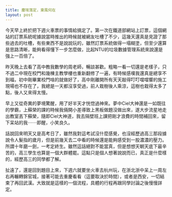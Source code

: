 ```yaml
---
title: 塵埃落定，東風何在
layout: post
---
```


今天早上終於把下週火車票的事情給搞定了。第一次在鐵道部網站上訂票，這個網站的訂票系統呢據說當時推出的時候就被網友吐槽了不少，這幾天還真是見證了那些過去的吐槽，有些東西不是說說玩的，雖然訂票系統做得一塌糊塗，但至少還算是思路清晰，能夠看得懂下一步怎麼做，比起NTU的垃圾數據管理系統來說還是強上一百倍了。

昨天晚上去看了高中教我數學的周老師，暢談甚歡。粗略一看一切還是老樣子，只不過二中現在校門和幾棟主教學樓也重新翻修了一遍，有時候感嘆我還真是總享不到福，初中剛畢業校門啥的就做好了，高中剛離開所有天天敲得叮叮噹噹響的施工現場也不存在了，我總是一天都沒享受過，前人栽樹後人乘涼，這樹也栽得太多了點，後人又來得太慢。

早上又從奇異的夢境驚醒，用了好半天才恍惚過神來。夢中Ciel大神還是一如既往的學霸，上蘇榮的課的時候我倆開小差導致上黑板做題沒做出來，遂大步流星地走出教室丟下蘇榮，隨即Ciel大神道，我去隔壁班上課把剛才浪費的時間補回來，留下呆站的我⋯⋯即醒，小笑良久。

話說回來明天又是高考日了，雖然我對這考試沒什麼感覺，也沒經歷過高三那段據說令人髮指的歲月，但是前幾天去二中看的時候還是能夠感受到一股濃濃的壓力。所謂十年磨一劍，一考定終生。雖然這話絕對不能當真，但是想想天朝天底下最辛苦的，高三學生也算是一個大群體罷。這點只是個人想著說說而已，真正是什麼樣的，經歷高三的同學都了解。

扯遠了，還是回到題目上來，下週六就要坐火車去杭州玩，在浙北浙中呆上一周左右再輾轉錦官城，接著可能去重慶看看（這要取決於時間），或者是西安，一切結束了再回武漢。大致就是這樣的一個流程，具體的行程再跟同學討論之後慢慢詳定。